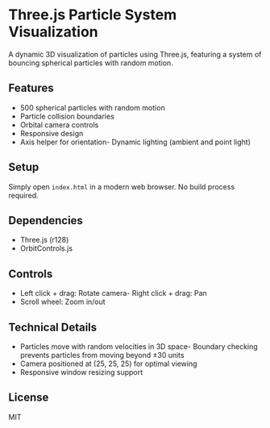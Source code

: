 # Three.js Particle System Visualization

A dynamic 3D visualization of particles using Three.js, featuring a system of bouncing spherical particles with random motion.

## Features

- 500 spherical particles with random motion
- Particle collision boundaries
- Orbital camera controls
- Responsive design
- Axis helper for orientation- Dynamic lighting (ambient and point light)

## Setup

Simply open `index.html` in a modern web browser. No build process required.

## Dependencies

- Three.js (r128)
- OrbitControls.js

## Controls

- Left click + drag: Rotate camera- Right click + drag: Pan
- Scroll wheel: Zoom in/out

## Technical Details

- Particles move with random velocities in 3D space- Boundary checking prevents particles
  from moving beyond ±30 units
- Camera positioned at (25, 25, 25) for optimal viewing
- Responsive window resizing support

## License

MIT

